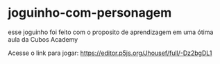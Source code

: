 # joguinho-com-personagem
esse joguinho foi feito com o proposito de aprendizagem em uma ótima aula da Cubos Academy

Acesse o link para jogar: https://editor.p5js.org/Jhousef/full/-Dz2bgDL1